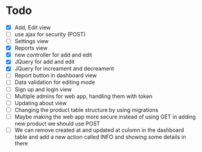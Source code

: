 # Todo

-   [x] Add, Edit view
-   [ ] use ajax for security (POST)
-   [ ] Settings view
-   [x] Reports view
-   [x] new controller for add and edit
-   [x] JQuery for add and edit
-   [x] JQuery for increament and decreament
-   [ ] Report button in dashboard view
-   [ ] Data validation for editing mode
-   [ ] Sign up and login view
-   [ ] Multiple admins for web app, handling them with token
-   [ ] Updating about view
-   [ ] Changing the product table structure by using migrations
-   [ ] Maybe making the web app more secure instead of using GET in adding new product we should use POST
-   [ ] We can remove created at and updated at culomn in the dashboard table and add a new action called INFO and showing some details in there
